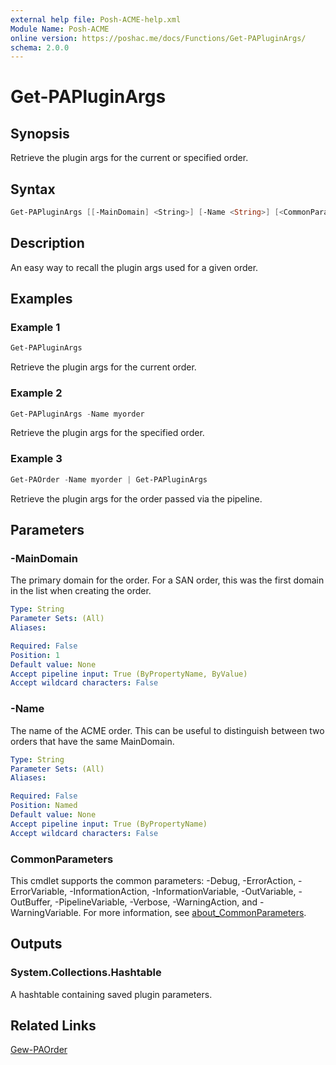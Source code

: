 ```yaml
---
external help file: Posh-ACME-help.xml
Module Name: Posh-ACME
online version: https://poshac.me/docs/Functions/Get-PAPluginArgs/
schema: 2.0.0
---
```


# Get-PAPluginArgs

## Synopsis

Retrieve the plugin args for the current or specified order.

## Syntax

```powershell
Get-PAPluginArgs [[-MainDomain] <String>] [-Name <String>] [<CommonParameters>]
```

## Description

An easy way to recall the plugin args used for a given order.

## Examples

### Example 1

```powershell
Get-PAPluginArgs
```

Retrieve the plugin args for the current order.

### Example 2

```powershell
Get-PAPluginArgs -Name myorder
```

Retrieve the plugin args for the specified order.

### Example 3

```powershell
Get-PAOrder -Name myorder | Get-PAPluginArgs
```

Retrieve the plugin args for the order passed via the pipeline.

## Parameters

### -MainDomain
The primary domain for the order.
For a SAN order, this was the first domain in the list when creating the order.

```yaml
Type: String
Parameter Sets: (All)
Aliases:

Required: False
Position: 1
Default value: None
Accept pipeline input: True (ByPropertyName, ByValue)
Accept wildcard characters: False
```

### -Name
The name of the ACME order.
This can be useful to distinguish between two orders that have the same MainDomain.

```yaml
Type: String
Parameter Sets: (All)
Aliases:

Required: False
Position: Named
Default value: None
Accept pipeline input: True (ByPropertyName)
Accept wildcard characters: False
```

### CommonParameters

This cmdlet supports the common parameters: -Debug, -ErrorAction, -ErrorVariable, -InformationAction, -InformationVariable, -OutVariable, -OutBuffer, -PipelineVariable, -Verbose, -WarningAction, and -WarningVariable. For more information, see [about_CommonParameters](http://go.microsoft.com/fwlink/?LinkID=113216).

## Outputs

### System.Collections.Hashtable
A hashtable containing saved plugin parameters.

## Related Links

[Gew-PAOrder](Get-PAOrder.md)
